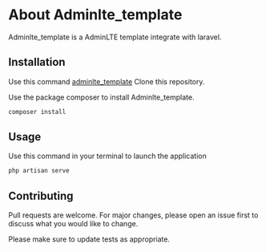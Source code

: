 # About Adminlte_template

Adminlte_template is a AdminLTE template integrate with laravel.

## Installation

Use this command [adminlte_template](https://github.com/beckyo6/adminlte_template.git) Clone this repository.
 
Use the package composer to install Adminlte_template.

```bash
composer install
```

## Usage

Use this command in your terminal to launch the application

```bash
php artisan serve
``````

## Contributing
Pull requests are welcome. For major changes, please open an issue first to discuss what you would like to change.

Please make sure to update tests as appropriate.

